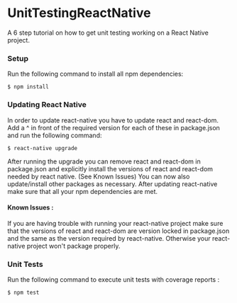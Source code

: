 # UnitTestingReactNative
A 6 step tutorial on how to get unit testing working on a React Native project.

### Setup
Run the following command to install all npm dependencies:
```
$ npm install
```


### Updating React Native
In order to update react-native you have to update react and react-dom. Add a ^ in front of the required version for each of these in package.json and run the following command:
```
$ react-native upgrade
```
After running the upgrade you can remove react and react-dom  in package.json and explicitly install the versions of react and react-dom needed by react native. (See Known Issues) You can now also update/install other packages as necessary. After updating react-native make sure that all your npm dependencies are met.

#### Known Issues :
If you are having trouble with running your react-native project make sure that the versions of react and react-dom are version locked in package.json and the same as the version required by react-native. Otherwise your react-native project won't package properly.


### Unit Tests
Run the following command to execute unit tests with coverage reports :
```
$ npm test
```
